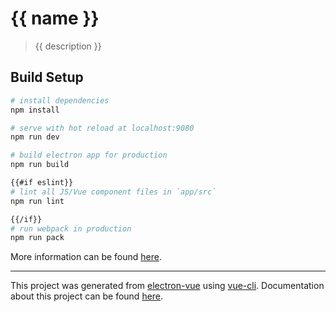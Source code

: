# {{ name }}

> {{ description }}

## Build Setup

``` bash
# install dependencies
npm install

# serve with hot reload at localhost:9080
npm run dev

# build electron app for production
npm run build

{{#if eslint}}
# lint all JS/Vue component files in `app/src`
npm run lint

{{/if}}
# run webpack in production
npm run pack
```
More information can be found [here](https://simulatedgreg.gitbooks.io/electron-vue/content/docs/npm_scripts.html).

---

This project was generated from [electron-vue](https://github.com/SimulatedGREG/electron-vue) using [vue-cli](https://github.com/vuejs/vue-cli). Documentation about this project can be found [here](https://simulatedgreg.gitbooks.io/electron-vue/content/index.html).
